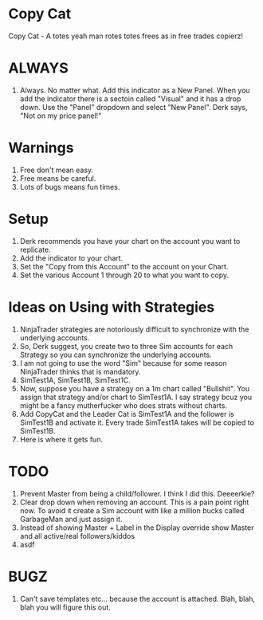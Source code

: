 Copy Cat
=========
Copy Cat - A totes yeah man rotes totes frees as in free trades copierz!

ALWAYS
======
1.  Always. No matter what.  Add this indicator as a New Panel.  When you add the indicator there is a sectoin called "Visual" and it has a drop down. Use the "Panel" dropdown and select "New Panel". Derk says, "Not on my price panel!"

Warnings
=========
1. Free don't mean easy.
2. Free means be careful.
3. Lots of bugs means fun times.

Setup
=====
1. Derk recommends you have your chart on the account you want to replicate.
2. Add the indicator to your chart.
3. Set the "Copy from this Account" to the account on your Chart.
4. Set the various Account 1 through 20 to what you want to copy.

Ideas on Using with Strategies
==============================
1. NinjaTrader strategies are notoriously difficult to synchronize with the underlying accounts.
2. So, Derk suggest, you create two to three Sim accounts for each Strategy so you can synchronize the underlying accounts.
3. I am not going to use the word "Sim" because for some reason NinjaTrader thinks that is mandatory.
4. SimTest1A, SimTest1B, SimTest1C.
5. Now, suppose you have a strategy on a 1m chart called "Bullshit".  You assign that strategy and/or chart to SimTest1A.  I say strategy bcuz you might be a fancy mutherfucker who does strats without charts.
6. Add CopyCat and the Leader Cat is SimTest1A and the follower is SimTest1B and activate it.  Every trade SimTest1A takes will be copied to SimTest1B.
7. Here is where it gets fun.

TODO
====
1. Prevent Master from being a child/follower.  I think I did this. Deeeerkie?
2. Clear drop down when removing an account. This is a pain point right now. To avoid it create a Sim account with like a million bucks called GarbageMan and just assign it.
3. Instead of showing Master + Label in the Display override show Master and all active/real followers/kiddos
4. asdf

BUGZ
====
1. Can't save templates etc... because the account is attached. Blah, blah, blah you will figure this out.
   



